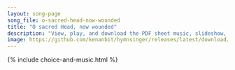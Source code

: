 ```yaml
---
layout: song-page
song_file: o-sacred-head-now-wounded
title: "O sacred Head, now wounded"
description: "View, play, and download the PDF sheet music, slideshow, and audio. Lyrics: O sacred Head, now wounded, with grief and shame weighed down, now scornfully surrounded with thorns, thine only crown! O sacred Head, what glory, wha... english christian 4part death"
image: https://github.com/kenanbit/hymnsinger/releases/latest/download/o-sacred-head-now-wounded-trad.png
---
```


{% include choice-and-music.html %}
